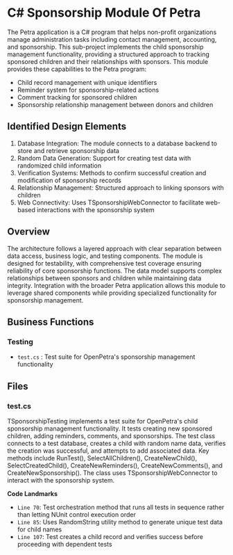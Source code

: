 # C# Sponsorship Module Of Petra

The Petra application is a C# program that helps non-profit organizations manage administration tasks including contact management, accounting, and sponsorship. This sub-project implements the child sponsorship management functionality, providing a structured approach to tracking sponsored children and their relationships with sponsors. This module provides these capabilities to the Petra program:

- Child record management with unique identifiers
- Reminder system for sponsorship-related actions
- Comment tracking for sponsored children
- Sponsorship relationship management between donors and children

## Identified Design Elements

1. Database Integration: The module connects to a database backend to store and retrieve sponsorship data
2. Random Data Generation: Support for creating test data with randomized child information
3. Verification Systems: Methods to confirm successful creation and modification of sponsorship records
4. Relationship Management: Structured approach to linking sponsors with children
5. Web Connectivity: Uses TSponsorshipWebConnector to facilitate web-based interactions with the sponsorship system

## Overview

The architecture follows a layered approach with clear separation between data access, business logic, and testing components. The module is designed for testability, with comprehensive test coverage ensuring reliability of core sponsorship functions. The data model supports complex relationships between sponsors and children while maintaining data integrity. Integration with the broader Petra application allows this module to leverage shared components while providing specialized functionality for sponsorship management.

## Business Functions

### Testing
- `test.cs` : Test suite for OpenPetra's sponsorship management functionality

## Files
### test.cs

TSponsorshipTesting implements a test suite for OpenPetra's child sponsorship management functionality. It tests creating new sponsored children, adding reminders, comments, and sponsorships. The test class connects to a test database, creates a child with random name data, verifies the creation was successful, and attempts to add associated data. Key methods include RunTest(), SelectAllChildren(), CreateNewChild(), SelectCreatedChild(), CreateNewReminders(), CreateNewComments(), and CreateNewSponsorship(). The class uses TSponsorshipWebConnector to interact with the sponsorship system.

 **Code Landmarks**
- `Line 70`: Test orchestration method that runs all tests in sequence rather than letting NUnit control execution order
- `Line 85`: Uses RandomString utility method to generate unique test data for child names
- `Line 107`: Test creates a child record and verifies success before proceeding with dependent tests

[Generated by the Sage AI expert workbench: 2025-03-30 02:22:57  https://sage-tech.ai/workbench]: #